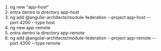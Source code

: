 1. ng new "app-host"
2. entra dentro la directory app-host
3. ng add @angular-architects/module-federation --project app-host --port 4200 --type host
4. ng new app-remote
5. entra dentro la directory app-remote
6. ng add @angular-architects/module-federation --project app-remote --port 4300 --type remote